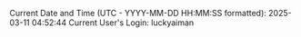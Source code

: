 Current Date and Time (UTC - YYYY-MM-DD HH:MM:SS formatted): 2025-03-11 04:52:44
Current User's Login: luckyaiman

